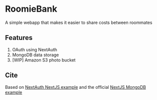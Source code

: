# RoomieBank
A simple webapp that makes it easier to share costs between roommates

## Features
1. OAuth using NextAuth
2. MongoDB data storage
3. [WIP] Amazon S3 photo bucket

## Cite
Based on [NextAuth NextJS example](https://github.com/nextauthjs/next-auth-typescript-example) and the official [NextJS MongoDB example](https://github.com/vercel/next.js/tree/canary/examples/with-mongodb)
